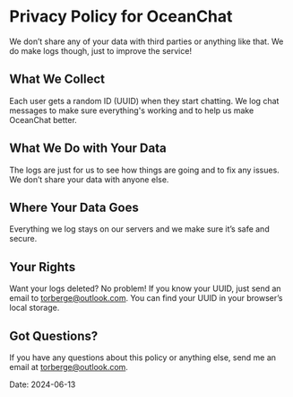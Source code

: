 # Privacy Policy for OceanChat

We don’t share any of your data with third parties or anything like that. We do make logs though, just to improve the service!

## What We Collect
Each user gets a random ID (UUID) when they start chatting. We log chat messages to make sure everything's working and to help us make OceanChat better.

## What We Do with Your Data
The logs are just for us to see how things are going and to fix any issues. We don’t share your data with anyone else.

## Where Your Data Goes
Everything we log stays on our servers and we make sure it’s safe and secure.

## Your Rights
Want your logs deleted? No problem! If you know your UUID, just send an email to torberge@outlook.com. You can find your UUID in your browser’s local storage.

## Got Questions?
If you have any questions about this policy or anything else, send me an email at torberge@outlook.com.

Date: 2024-06-13

